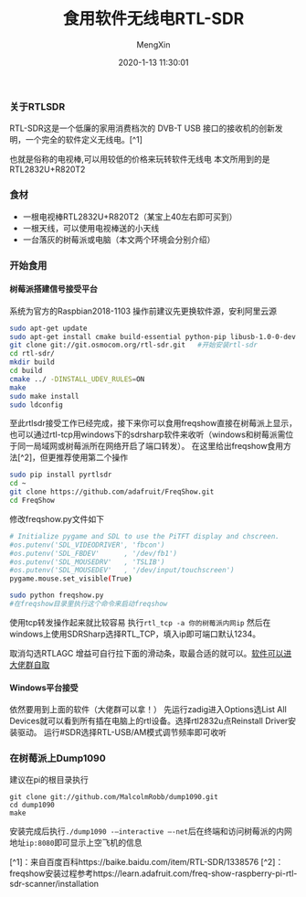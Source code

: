 ﻿---
title: 食用软件无线电RTL-SDR
toc: ture
author: MengXin
avatar: https://cdn.jsdelivr.net/gh/MengXin001/CDN/Head.jpg
authorLink: /
authorAbout: 一个好奇的人
authorDesc: 一个好奇的人
categories: SDR
date: 2020-1-13 11:30:01
comments: true
tags: 
 - RTL-SDR
keywords: null
description: 一根电视棒RTL2832U+R820T2一根天线，可以使用电视棒送的小天线一台落灰的树莓派或电脑
photos: https://cdn.jsdelivr.net/gh/MengXin001/CDN/pic/download-1.jpg
---
### 关于RTLSDR
RTL-SDR这是一个低廉的家用消费档次的 DVB-T USB 接口的接收机的创新发明，一个完全的软件定义无线电。[^1]
<!--more-->
也就是俗称的电视棒,可以用较低的价格来玩转软件无线电
本文所用到的是RTL2832U+R820T2
### 食材
* 一根电视棒RTL2832U+R820T2（某宝上40左右即可买到）
* 一根天线，可以使用电视棒送的小天线
* 一台落灰的树莓派或电脑（本文两个环境会分别介绍）
### 开始食用
#### 树莓派搭建信号接受平台
系统为官方的Raspbian2018-1103
操作前建议先更换软件源，安利阿里云源

```bash
sudo apt-get update
sudo apt-get install cmake build-essential python-pip libusb-1.0-0-dev python-numpy git  # 安装依赖
git clone git://git.osmocom.org/rtl-sdr.git   #开始安装rtl-sdr
cd rtl-sdr/
mkdir build
cd build
cmake ../ -DINSTALL_UDEV_RULES=ON
make
sudo make install
sudo ldconfig
```
至此rtlsdr接受工作已经完成，接下来你可以食用freqshow直接在树莓派上显示，也可以通过rtl-tcp用windows下的sdrsharp软件来收听（windows和树莓派需位于同一局域网或树莓派所在网络开启了端口转发）。
在这里给出freqshow食用方法[^2]，但更推荐使用第二个操作
```bash
sudo pip install pyrtlsdr
cd ~
git clone https://github.com/adafruit/FreqShow.git
cd FreqShow
```
修改freqshow.py文件如下

```bash
# Initialize pygame and SDL to use the PiTFT display and chscreen.
#os.putenv('SDL_VIDEODRIVER', 'fbcon')
#os.putenv('SDL_FBDEV'      , '/dev/fb1')
#os.putenv('SDL_MOUSEDRV'   , 'TSLIB')
#os.putenv('SDL_MOUSEDEV'   , '/dev/input/touchscreen')
pygame.mouse.set_visible(True)
```
```bash
sudo python freqshow.py
#在freqshow目录里执行这个命令来启动freqshow
```
使用tcp转发操作起来就比较容易
执行`rtl_tcp -a 你的树莓派内网ip`
然后在windows上使用SDRSharp选择RTL_TCP，填入ip即可端口默认1234。


取消勾选RTLAGC
增益可自行拉下面的滑动条，取最合适的就可以。[软件可以进大佬群自取](https://jq.qq.com/?_wv=1027&k=55b9O0W)
#### Windows平台接受
依然要用到上面的软件（大佬群可以拿！）
先运行zadig进入Options选List All Devices就可以看到所有插在电脑上的rtl设备。选择rtl2832u点Reinstall Driver安装驱动。
运行#SDR选择RTL-USB/AM模式调节频率即可收听
### 在树莓派上Dump1090
建议在pi的根目录执行
```
git clone git://github.com/MalcolmRobb/dump1090.git
cd dump1090
make
```
安装完成后执行`./dump1090 -–interactive –-net`后在终端和访问树莓派的内网地址`ip:8080`即可显示上空飞机的信息


[^1]：来自百度百科https://baike.baidu.com/item/RTL-SDR/1338576
[^2]：freqshow安装过程参考https://learn.adafruit.com/freq-show-raspberry-pi-rtl-sdr-scanner/installation

